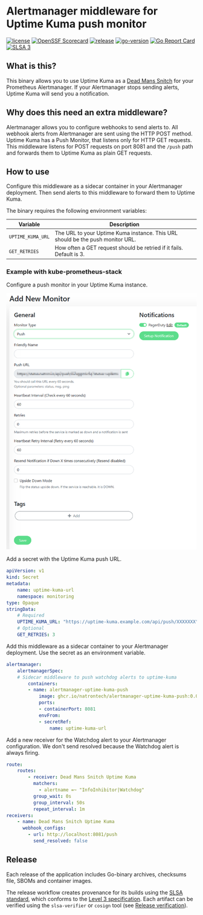 # Alertmanager middleware for Uptime Kuma push monitor

[![license](https://img.shields.io/github/license/natrontech/alertmanager-uptime-kuma-push)](https://github.com/natrontech/alertmanager-uptime-kuma-push/blob/main/LICENSE)
[![OpenSSF Scorecard](https://api.securityscorecards.dev/projects/github.com/natrontech/alertmanager-uptime-kuma-push/badge)](https://securityscorecards.dev/viewer/?uri=github.com/natrontech/alertmanager-uptime-kuma-push)
[![release](https://img.shields.io/github/v/release/natrontech/alertmanager-uptime-kuma-push)](https://github.com/natrontech/alertmanager-uptime-kuma-push/releases)
[![go-version](https://img.shields.io/github/go-mod/go-version/natrontech/alertmanager-uptime-kuma-push)](https://github.com/natrontech/alertmanager-uptime-kuma-push/blob/main/go.mod)
[![Go Report Card](https://goreportcard.com/badge/github.com/natrontech/alertmanager-uptime-kuma-push)](https://goreportcard.com/report/github.com/natrontech/alertmanager-uptime-kuma-push)
[![SLSA 3](https://slsa.dev/images/gh-badge-level3.svg)](https://slsa.dev)

## What is this?

This binary allows you to use Uptime Kuma as a [Dead Mans Snitch](https://deadmanssnitch.com/) for your Prometheus Alertmanager.
If your Alertmanager stops sending alerts, Uptime Kuma will send you a notification.

## Why does this need an extra middleware?

Alertmanager allows you to configure webhooks to send alerts to.
All webhook alerts from Alertmanager are sent using the HTTP POST method.
Uptime Kuma has a Push Monitor, that listens only for HTTP GET requests.
This middleware listens for POST requests on port 8081 and the `/push` path and forwards them to Uptime Kuma as plain GET requests.

## How to use

Configure this middleware as a sidecar container in your Alertmanager deployment.
Then send alerts to this middleware to forward them to Uptime Kuma.

The binary requires the following environment variables:

| Variable          | Description                                                                    |
| ----------------- | ------------------------------------------------------------------------------ |
| `UPTIME_KUMA_URL` | The URL to your Uptime Kuma instance. This URL should be the push monitor URL. |
| `GET_RETRIES`     | How often a GET request should be retried if it fails. Default is 3.           |

### Example with kube-prometheus-stack
Configure a push monitor in your Uptime Kuma instance.

![Uptime Kuma push monitor](assets/uptime_kuma_push.png)

Add a secret with the Uptime Kuma push URL.

```yaml
apiVersion: v1
kind: Secret
metadata:
    name: uptime-kuma-url
    namespace: monitoring
type: Opaque
stringData:
    # Required
    UPTIME_KUMA_URL: "https://uptime-kuma.example.com/api/push/XXXXXXX"
    # Optional
    GET_RETRIES: 3
```

Add this middleware as a sidecar container to your Alertmanager deployment.
Use the secret as an environment variable.

```yaml
alertmanager:
    alertmanagerSpec:
    # Sidecar middleware to push watchdog alerts to uptime-kuma
        containers:
        - name: alertmanager-uptime-kuma-push
            image: ghcr.io/natrontech/alertmanager-uptime-kuma-push:0.0.3
            ports:
            - containerPort: 8081
            envFrom:
            - secretRef:
                name: uptime-kuma-url
```

Add a new receiver for the Watchdog alert to your Alertmanager configuration.
We don't send resolved because the Watchdog alert is always firing.

```yaml
route:
    routes:
        - receiver: Dead Mans Snitch Uptime Kuma
          matchers:
            - alertname =~ "InfoInhibitor|Watchdog"
          group_wait: 0s
          group_interval: 50s
          repeat_interval: 1m
receivers:
    - name: Dead Mans Snitch Uptime Kuma
      webhook_configs:
        - url: http://localhost:8081/push
          send_resolved: false
```

## Release

Each release of the application includes Go-binary archives, checksums file, SBOMs and container images. 

The release workflow creates provenance for its builds using the [SLSA standard](https://slsa.dev), which conforms to the [Level 3 specification](https://slsa.dev/spec/v1.0/levels#build-l3). Each artifact can be verified using the `slsa-verifier` or `cosign` tool (see [Release verification](SECURITY.md#release-verification)).
